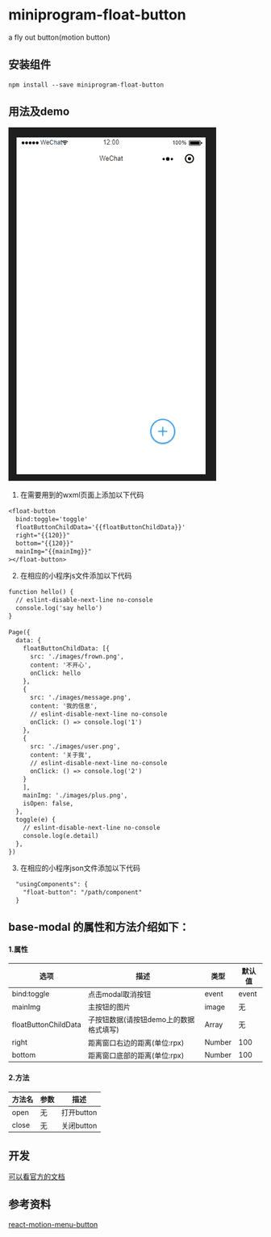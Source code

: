 # miniprogram-float-button
a fly out button(motion button)
##  安装组件

```
npm install --save miniprogram-float-button
```

## 用法及demo

![image](https://github.com/hst-Sunday/miniprogram-float-button/blob/master/static/floatButton.gif )

1. 在需要用到的wxml页面上添加以下代码 

```
<float-button 
  bind:toggle='toggle' 
  floatButtonChildData='{{floatButtonChildData}}' 
  right="{{120}}" 
  bottom="{{120}}" 
  mainImg="{{mainImg}}"
></float-button>
```   

2. 在相应的小程序js文件添加以下代码 

```
function hello() {
  // eslint-disable-next-line no-console
  console.log('say hello')
}

Page({
  data: {
    floatButtonChildData: [{
      src: './images/frown.png',
      content: '不开心',
      onClick: hello
    },
    {
      src: './images/message.png',
      content: '我的信息',
      // eslint-disable-next-line no-console
      onClick: () => console.log('1')
    },
    {
      src: './images/user.png',
      content: '关于我',
      // eslint-disable-next-line no-console
      onClick: () => console.log('2')
    }
    ],
    mainImg: './images/plus.png',
    isOpen: false,
  },
  toggle(e) {
    // eslint-disable-next-line no-console
    console.log(e.detail)
  },
})
```   


3. 在相应的小程序json文件添加以下代码 

```
  "usingComponents": {
    "float-button": "/path/component"
  }
```

## base-modal 的属性和方法介绍如下：
#### 1.属性  
| 选项 | 描述 | 类型 | 默认值 |
|-----|------|-----|-------|
|bind:toggle | 点击modal取消按钮 | event | event |
|mainImg | 主按钮的图片 | image | 无 |
|floatButtonChildData | 子按钮数据(请按钮demo上的数据格式填写) | Array | 无 |
|right | 距离窗口右边的距离(单位:rpx) | Number | 100 |
|bottom | 距离窗口底部的距离(单位:rpx) | Number | 100 |

#### 2.方法   
| 方法名| 参数 | 描述 |
| ---- | ---- | -----| 
| open | 无 | 打开button|
| close | 无 | 关闭button |
   
## 开发 
  [可以看官方的文档](https://github.com/wechat-miniprogram/miniprogram-custom-component)

## 参考资料
  [react-motion-menu-button](https://github.com/hst-Sunday/react-motion-menu-button)
